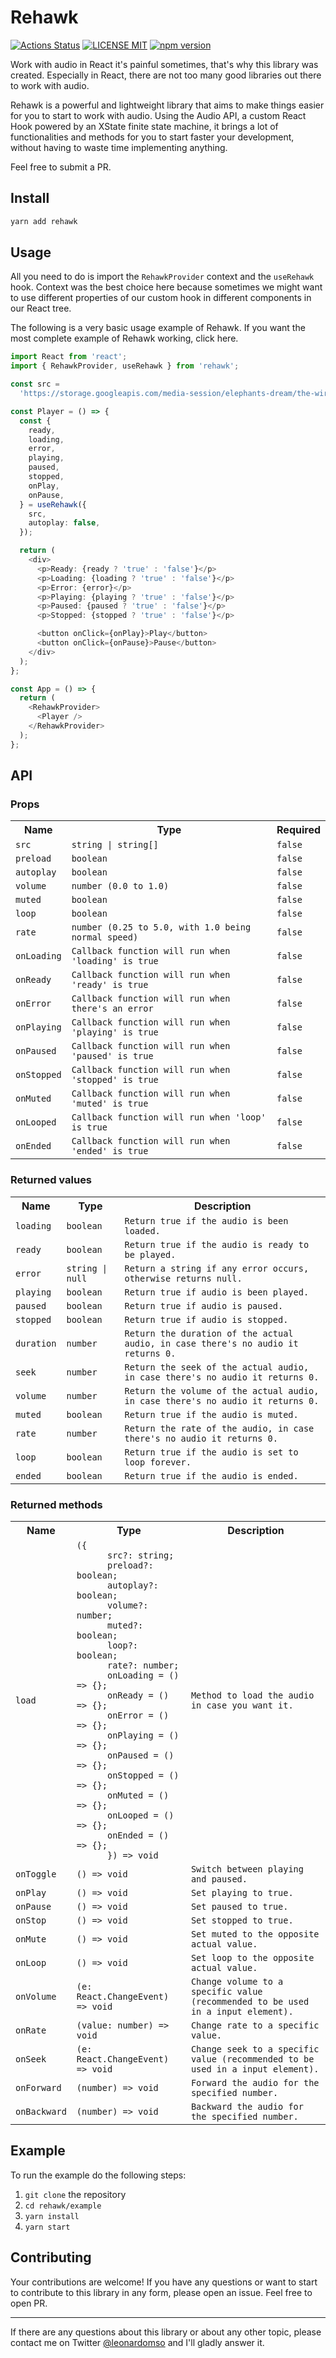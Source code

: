 # Rehawk

[![Actions Status](https://github.com/leonardomso/rehawk/workflows/CI/badge.svg)](https://github.com/leonardomso/rehawk/actions)
[![LICENSE MIT](https://img.shields.io/badge/license-MIT-brightgreen.svg)](https://github.com/leonardomso/rehawk)
[![npm version](https://badge.fury.io/js/rehawk.svg)](https://badge.fury.io/js/rehawk)

Work with audio in React it's painful sometimes, that's why this library was created. Especially in React, there are not too many good libraries out there to work with audio.

Rehawk is a powerful and lightweight library that aims to make things easier for you to start to work with audio. Using the Audio API, a custom React Hook powered by an XState finite state machine, it brings a lot of functionalities and methods for you to start faster your development, without having to waste time implementing anything.

Feel free to submit a PR.

## Install

```bash
yarn add rehawk
```

## Usage

All you need to do is import the `RehawkProvider` context and the `useRehawk` hook. Context was the best choice here because sometimes we might want to use different properties of our custom hook in different components in our React tree.

The following is a very basic usage example of Rehawk. If you want the most complete example of Rehawk working, click here.

```typescript
import React from 'react';
import { RehawkProvider, useRehawk } from 'rehawk';

const src =
  'https://storage.googleapis.com/media-session/elephants-dream/the-wires.mp3';

const Player = () => {
  const {
    ready,
    loading,
    error,
    playing,
    paused,
    stopped,
    onPlay,
    onPause,
  } = useRehawk({
    src,
    autoplay: false,
  });

  return (
    <div>
      <p>Ready: {ready ? 'true' : 'false'}</p>
      <p>Loading: {loading ? 'true' : 'false'}</p>
      <p>Error: {error}</p>
      <p>Playing: {playing ? 'true' : 'false'}</p>
      <p>Paused: {paused ? 'true' : 'false'}</p>
      <p>Stopped: {stopped ? 'true' : 'false'}</p>

      <button onClick={onPlay}>Play</button>
      <button onClick={onPause}>Pause</button>
    </div>
  );
};

const App = () => {
  return (
    <RehawkProvider>
      <Player />
    </RehawkProvider>
  );
};
```

## API

### Props

<table>
  <tr>
    <th>Name</th>
    <th>Type</th>
    <th>Required</th>
  </tr>
  <tr>
    <td><code>src</code></td>
    <td><code>string | string[]</code></td>
    <td><code>false</code></td>
  </tr>
  <tr>
    <td><code>preload</code></td>
    <td><code>boolean</code></td>
    <td><code>false</code></td>
  </tr>
    <tr>
    <td><code>autoplay</code></td>
    <td><code>boolean</code></td>
    <td><code>false</code></td>
  </tr>
   <tr>
    <td><code>volume</code></td>
    <td><code>number (0.0 to 1.0)</code></td>
    <td><code>false</code></td>
  </tr>
  </tr>
    <tr>
    <td><code>muted</code></td>
    <td><code>boolean</code></td>
    <td><code>false</code></td>
  </tr>
  </tr>
    <tr>
    <td><code>loop</code></td>
    <td><code>boolean</code></td>
    <td><code>false</code></td>
  </tr>
  <tr>
    <td><code>rate</code></td>
    <td><code>number (0.25 to 5.0, with 1.0 being normal speed)</code></td>
    <td><code>false</code></td>
  </tr>
  <tr>
    <td><code>onLoading</code></td>
    <td><code>Callback function will run when 'loading' is true</code></td>
    <td><code>false</code></td>
  </tr>
  <tr>
    <td><code>onReady</code></td>
    <td><code>Callback function will run when 'ready' is true</code></td>
    <td><code>false</code></td>
  </tr>
  <tr>
    <td><code>onError</code></td>
    <td><code>Callback function will run when there's an error</code></td>
    <td><code>false</code></td>
  </tr>
  <tr>
    <td><code>onPlaying</code></td>
    <td><code>Callback function will run when 'playing' is true</code></td>
    <td><code>false</code></td>
  </tr>
  <tr>
    <td><code>onPaused</code></td>
    <td><code>Callback function will run when 'paused' is true</code></td>
    <td><code>false</code></td>
  </tr>
   <tr>
    <td><code>onStopped</code></td>
    <td><code>Callback function will run when 'stopped' is true</code></td>
    <td><code>false</code></td>
  </tr>
   <tr>
    <td><code>onMuted</code></td>
    <td><code>Callback function will run when 'muted' is true</code></td>
    <td><code>false</code></td>
  </tr>
   <tr>
    <td><code>onLooped</code></td>
    <td><code>Callback function will run when 'loop' is true</code></td>
    <td><code>false</code></td>
  </tr>
   <tr>
    <td><code>onEnded</code></td>
    <td><code>Callback function will run when 'ended' is true</code></td>
    <td><code>false</code></td>
  </tr>
</table>

### Returned values

<table>
  <tr>
    <th>Name</th>
    <th>Type</th>
    <th>Description</th>
  </tr>
  <tr>
    <td><code>loading</code></td>
    <td><code>boolean</code></td>
    <td>
    <code>Return true if the audio is been loaded.</code>
    </td>
  </tr>
  <tr>
    <td><code>ready</code></td>
    <td><code>boolean</code></td>
    <td>
    <code>Return true if the audio is ready to be played.</code>
    </td>
  </tr>
  <tr>
    <td><code>error</code></td>
    <td><code>string | null</code></td>
    <td>
    <code>Return a string if any error occurs, otherwise returns null.</code>
    </td>
  </tr>
  <tr>
    <td><code>playing</code></td>
    <td><code>boolean</code></td>
    <td>
    <code>Return true if audio is been played.</code>
    </td>
  </tr>
  <tr>
    <td><code>paused</code></td>
    <td><code>boolean</code></td>
    <td>
    <code>Return true if audio is paused.</code>
    </td>
  </tr>
  <tr>
    <td><code>stopped</code></td>
    <td><code>boolean</code></td>
    <td>
    <code>Return true if audio is stopped.</code>
    </td>
  </tr>
  <tr>
    <td><code>duration</code></td>
    <td><code>number</code></td>
    <td>
    <code>Return the duration of the actual audio, in case there's no audio it returns 0.</code>
    </td>
  </tr>
    <tr>
    <td><code>seek</code></td>
    <td><code>number</code></td>
    <td>
    <code>Return the seek of the actual audio, in case there's no audio it returns 0.</code>
    </td>
  </tr>
    <tr>
    <td><code>volume</code></td>
    <td><code>number</code></td>
    <td>
    <code>Return the volume of the actual audio, in case there's no audio it returns 0.</code>
    </td>
  </tr>
   <tr>
    <td><code>muted</code></td>
    <td><code>boolean</code></td>
    <td>
    <code>Return true if the audio is muted.</code>
    </td>
  </tr>
    <tr>
    <td><code>rate</code></td>
    <td><code>number</code></td>
    <td>
    <code>Return the rate of the audio, in case there's no audio it returns 0.</code>
    </td>
  </tr>
   <tr>
    <td><code>loop</code></td>
    <td><code>boolean</code></td>
    <td>
    <code>Return true if the audio is set to loop forever.</code>
    </td>
  </tr>
  <tr>
    <td><code>ended</code></td>
    <td><code>boolean</code></td>
    <td>
    <code>Return true if the audio is ended.</code>
    </td>
  </tr>
</table>

### Returned methods

<table>
  <tr>
    <th>Name</th>
    <th>Type</th>
    <th>Description</th>
  </tr>
  <tr>
    <td><code>load</code></td>
    <td><code>({ 
      src?: string; 
      preload?: boolean; 
      autoplay?: boolean; 
      volume?: number; 
      muted?: boolean; 
      loop?: boolean; 
      rate?: number; 
      onLoading = () => {};
      onReady = () => {};
      onError = () => {};
      onPlaying = () => {};
      onPaused = () => {};
      onStopped = () => {};
      onMuted = () => {};
      onLooped = () => {};
      onEnded = () => {}; 
      }) => void</code></td>
    <td>
    <code>Method to load the audio in case you want it.</code>
    </td>
  </tr>
  <tr>
    <td><code>onToggle</code></td>
    <td><code>() => void</code></td>
    <td>
    <code>Switch between playing and paused.</code>
    </td>
  </tr>
  <tr>
    <td><code>onPlay</code></td>
    <td><code>() => void</code></td>
    <td>
    <code>Set playing to true.</code>
    </td>
  </tr>
  <tr>
    <td><code>onPause</code></td>
    <td><code>() => void</code></td>
    <td>
    <code>Set paused to true.</code>
    </td>
  </tr>
  <tr>
    <td><code>onStop</code></td>
    <td><code>() => void</code></td>
    <td>
    <code>Set stopped to true.</code>
    </td>
  </tr>
  <tr>
    <td><code>onMute</code></td>
    <td><code>() => void</code></td>
    <td>
    <code>Set muted to the opposite actual value.</code>
    </td>
  </tr>
  <tr>
    <td><code>onLoop</code></td>
    <td><code>() => void</code></td>
    <td>
    <code>Set loop to the opposite actual value.</code>
    </td>
  </tr>
    <tr>
    <td><code>onVolume</code></td>
    <td><code>(e: React.ChangeEvent<HTMLInputElement>) => void</code></td>
    <td>
    <code>Change volume to a specific value (recommended to be used in a input element).</code>
    </td>
  </tr>
   <tr>
    <td><code>onRate</code></td>
    <td><code>(value: number) => void</code></td>
    <td>
    <code>Change rate to a specific value.</code>
    </td>
  </tr>
  <tr>
    <td><code>onSeek</code></td>
    <td><code>(e: React.ChangeEvent<HTMLInputElement>) => void</code></td>
    <td>
    <code>Change seek to a specific value (recommended to be used in a input element).</code>
    </td>
  </tr>
   <tr>
    <td><code>onForward</code></td>
    <td><code>(number) => void</code></td>
    <td>
    <code>Forward the audio for the specified number.</code>
    </td>
  </tr>
   <tr>
    <td><code>onBackward</code></td>
    <td><code>(number) => void</code></td>
    <td>
    <code>Backward the audio for the specified number.</code>
    </td>
  </tr>
</table>

## Example

To run the example do the following steps:

1. `git clone` the repository
2. `cd rehawk/example`
3. `yarn install`
4. `yarn start`

## Contributing

Your contributions are welcome! If you have any questions or want to start to contribute to this library in any form, please open an issue. Feel free to open PR.

---

If there are any questions about this library or about any other topic, please contact me on Twitter [@leonardomso](https://twitter.com/leonardomso) and I'll gladly answer it.

